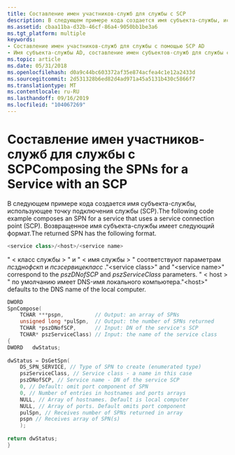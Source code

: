 ```yaml
---
title: Составление имен участников-служб для службы с SCP
description: В следующем примере кода создается имя субъекта-службы, использующее точку подключения службы (SCP).
ms.assetid: cbaa11ba-d32b-46cf-86a4-9050bb1be3a6
ms.tgt_platform: multiple
keywords:
- Составление имен участников-служб для службы с помощью SCP AD
- Имя субъекта-службы AD, составление имен субъектов-служб для службы с SCP
ms.topic: article
ms.date: 05/31/2018
ms.openlocfilehash: d0a9c44bc603372af35e874acfea4c1e12a2433d
ms.sourcegitcommit: 2d531328b6ed82d4ad971a45a5131b430c5866f7
ms.translationtype: MT
ms.contentlocale: ru-RU
ms.lasthandoff: 09/16/2019
ms.locfileid: "104067269"
---
```

# <a name="composing-the-spns-for-a-service-with-an-scp"></a><span data-ttu-id="c4382-105">Составление имен участников-служб для службы с SCP</span><span class="sxs-lookup"><span data-stu-id="c4382-105">Composing the SPNs for a Service with an SCP</span></span>

<span data-ttu-id="c4382-106">В следующем примере кода создается имя субъекта-службы, использующее точку подключения службы (SCP).</span><span class="sxs-lookup"><span data-stu-id="c4382-106">The following code example composes an SPN for a service that uses a service connection point (SCP).</span></span> <span data-ttu-id="c4382-107">Возвращенное имя субъекта-службы имеет следующий формат.</span><span class="sxs-lookup"><span data-stu-id="c4382-107">The returned SPN has the following format.</span></span>


```C++
<service class>/<host>/<service name>
```



<span data-ttu-id="c4382-108">" &lt; класс службы &gt; " и " &lt; имя службы &gt; " соответствуют параметрам *псзднофскп* и *псзсервицекласс* .</span><span class="sxs-lookup"><span data-stu-id="c4382-108">"&lt;service class&gt;" and "&lt;service name&gt;" correspond to the *pszDNofSCP* and *pszServiceClass* parameters.</span></span> <span data-ttu-id="c4382-109">" &lt; host &gt; " по умолчанию имеет DNS-имя локального компьютера.</span><span class="sxs-lookup"><span data-stu-id="c4382-109">"&lt;host&gt;" defaults to the DNS name of the local computer.</span></span>


```C++
DWORD
SpnCompose(
    TCHAR ***pspn,          // Output: an array of SPNs
    unsigned long *pulSpn,  // Output: the number of SPNs returned
    TCHAR *pszDNofSCP,      // Input: DN of the service's SCP
    TCHAR* pszServiceClass) // Input: the name of the service class
{
DWORD   dwStatus;    
 
dwStatus = DsGetSpn(
    DS_SPN_SERVICE, // Type of SPN to create (enumerated type)
    pszServiceClass, // Service class - a name in this case
    pszDNofSCP, // Service name - DN of the service SCP
    0, // Default: omit port component of SPN
    0, // Number of entries in hostnames and ports arrays
    NULL, // Array of hostnames. Default is local computer
    NULL, // Array of ports. Default omits port component
    pulSpn, // Receives number of SPNs returned in array
    pspn // Receives array of SPN(s)
    );
 
return dwStatus;
}
```



 

 




